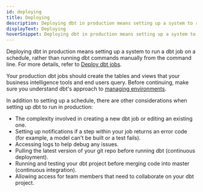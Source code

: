 ```yaml
---
id: deploying
title: Deploying
description: Deploying dbt in production means setting up a system to run a dbt job on a schedule, rather than running dbt commands manually from the command line.
displayText: Deploying
hoverSnippet: Deploying dbt in production means setting up a system to run a dbt job on a schedule, rather than running dbt commands manually from the command line.
---
```


Deploying dbt in production means setting up a system to run a dbt job on a schedule, rather than running dbt commands manually from the command line. For more details, refer to [Deploy dbt jobs](/docs/deploy/deployments). 

Your production dbt jobs should create the tables and <Term id="view">views</Term> that your business intelligence tools and end users query. Before continuing, make sure you understand dbt's approach to [managing environments](/docs/collaborate/environments/environments-in-dbt).

In addition to setting up a schedule, there are other considerations when setting up dbt to run in production:

- The complexity involved in creating a new dbt job or editing an existing one.
- Setting up notifications if a step within your job returns an error code (for example, a model can't be built or a test fails).
- Accessing logs to help debug any issues.
- Pulling the latest version of your git repo before running dbt (continuous deployment).
- Running and testing your dbt project before merging code into master (continuous integration).
- Allowing access for team members that need to collaborate on your dbt project.
